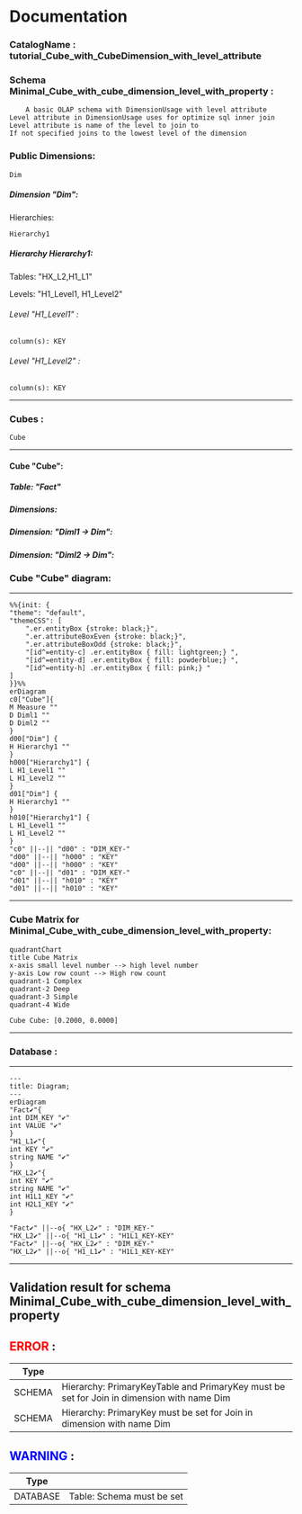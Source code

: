 # Documentation
### CatalogName : tutorial_Cube_with_CubeDimension_with_level_attribute
### Schema Minimal_Cube_with_cube_dimension_level_with_property : 

    
		 
		A basic OLAP schema with DimensionUsage with level attribute
    Level attribute in DimensionUsage uses for optimize sql inner join
    Level attribute is name of the level to join to
    If not specified joins to the lowest level of the dimension
		
  
### Public Dimensions:

    Dim

##### Dimension "Dim":

Hierarchies:

    Hierarchy1

##### Hierarchy Hierarchy1:

Tables: "HX_L2,H1_L1"

Levels: "H1_Level1, H1_Level2"

###### Level "H1_Level1" :

    column(s): KEY

###### Level "H1_Level2" :

    column(s): KEY

---
### Cubes :

    Cube

---
#### Cube "Cube":

    

##### Table: "Fact"

##### Dimensions:
##### Dimension: "Diml1 -> Dim":

##### Dimension: "Diml2 -> Dim":

### Cube "Cube" diagram:

---

```mermaid
%%{init: {
"theme": "default",
"themeCSS": [
    ".er.entityBox {stroke: black;}",
    ".er.attributeBoxEven {stroke: black;}",
    ".er.attributeBoxOdd {stroke: black;}",
    "[id^=entity-c] .er.entityBox { fill: lightgreen;} ",
    "[id^=entity-d] .er.entityBox { fill: powderblue;} ",
    "[id^=entity-h] .er.entityBox { fill: pink;} "
]
}}%%
erDiagram
c0["Cube"]{
M Measure ""
D Diml1 ""
D Diml2 ""
}
d00["Dim"] {
H Hierarchy1 ""
}
h000["Hierarchy1"] {
L H1_Level1 ""
L H1_Level2 ""
}
d01["Dim"] {
H Hierarchy1 ""
}
h010["Hierarchy1"] {
L H1_Level1 ""
L H1_Level2 ""
}
"c0" ||--|| "d00" : "DIM_KEY-"
"d00" ||--|| "h000" : "KEY"
"d00" ||--|| "h000" : "KEY"
"c0" ||--|| "d01" : "DIM_KEY-"
"d01" ||--|| "h010" : "KEY"
"d01" ||--|| "h010" : "KEY"
```
---
### Cube Matrix for Minimal_Cube_with_cube_dimension_level_with_property:
```mermaid
quadrantChart
title Cube Matrix
x-axis small level number --> high level number
y-axis Low row count --> High row count
quadrant-1 Complex
quadrant-2 Deep
quadrant-3 Simple
quadrant-4 Wide

Cube Cube: [0.2000, 0.0000]
```
---
### Database :
---
```mermaid
---
title: Diagram;
---
erDiagram
"Fact✔"{
int DIM_KEY "✔"
int VALUE "✔"
}
"H1_L1✔"{
int KEY "✔"
string NAME "✔"
}
"HX_L2✔"{
int KEY "✔"
string NAME "✔"
int H1L1_KEY "✔"
int H2L1_KEY "✔"
}

"Fact✔" ||--o{ "HX_L2✔" : "DIM_KEY-"
"HX_L2✔" ||--o{ "H1_L1✔" : "H1L1_KEY-KEY"
"Fact✔" ||--o{ "HX_L2✔" : "DIM_KEY-"
"HX_L2✔" ||--o{ "H1_L1✔" : "H1L1_KEY-KEY"
```
---
## Validation result for schema Minimal_Cube_with_cube_dimension_level_with_property
## <span style='color: red;'>ERROR</span> : 
|Type|   |
|----|---|
|SCHEMA|Hierarchy: PrimaryKeyTable and PrimaryKey must be set for Join in dimension with name Dim|
|SCHEMA|Hierarchy: PrimaryKey must be set for Join in dimension with name Dim|
## <span style='color: blue;'>WARNING</span> : 
|Type|   |
|----|---|
|DATABASE|Table: Schema must be set|
